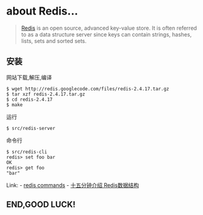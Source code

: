 about Redis...
==============

> [Redis](http://redis.io/) is an open source, advanced key-value store. It is often referred to as a data structure server since keys can contain strings, hashes, lists, sets and sorted sets.

安装
----

网站下载,解压,编译

    $ wget http://redis.googlecode.com/files/redis-2.4.17.tar.gz
    $ tar xzf redis-2.4.17.tar.gz
    $ cd redis-2.4.17
    $ make

运行

    $ src/redis-server

命令行

    $ src/redis-cli
    redis> set foo bar
    OK
    redis> get foo
    "bar"



Link: 
    - [redis commands](http://redis.io/commands) 
    - [十五分钟介绍 Redis数据结构](http://blog.nosqlfan.com/html/3202.html)

END,GOOD LUCK!
--------------
